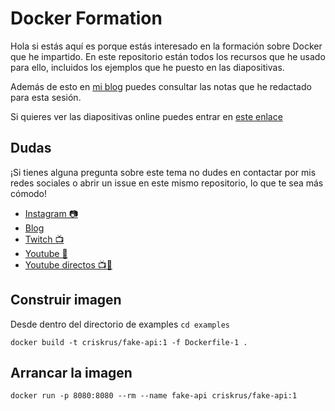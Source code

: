 Docker Formation
===============================================================================

Hola si estás aquí es porque estás interesado en la formación sobre Docker que
he impartido. En este repositorio están todos los recursos que he usado para
ello, incluidos los ejemplos que he puesto en las diapositivas.

Además de esto en [mi blog][blog] puedes consultar las notas que he redactado
para esta sesión.

[blog]:https://www.criskrus.com/tags/docker/

Si quieres ver las diapositivas online puedes entrar en [este enlace][diapositivas]

[diapositivas]:https://criskrus.github.io/docker-formation/slides.html#/

Dudas
-------------------------------------------------------------------------------

¡Si tienes alguna pregunta sobre este tema no dudes en contactar por mis redes 
sociales o abrir un issue en este mismo repositorio, lo que te sea más cómodo!

- [Instagram 📷](http://bit.ly/cristian-suarez-instagram)
- [Blog](http://bit.ly/cristian-suarez-blog)
- [Twitch 📺](http://bit.ly/cristian-suarez-twitch)
- [Youtube 🎥](http://bit.ly/cristian-suarez-youtube)
- [Youtube directos 📺🎥](http://bit.ly/cristian-suarez-directos)

Construir imagen
-------------------------------------------------------------------------------

Desde dentro del directorio de examples `cd examples`

`docker build -t criskrus/fake-api:1 -f Dockerfile-1 .`

Arrancar la imagen
-------------------------------------------------------------------------------

`docker run -p 8080:8080 --rm --name fake-api criskrus/fake-api:1`
